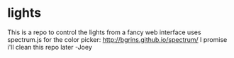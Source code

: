 # lights
This is a repo to control the lights from a fancy web interface
uses spectrum.js for the color picker: http://bgrins.github.io/spectrum/
I promise i'll clean this repo later -Joey
